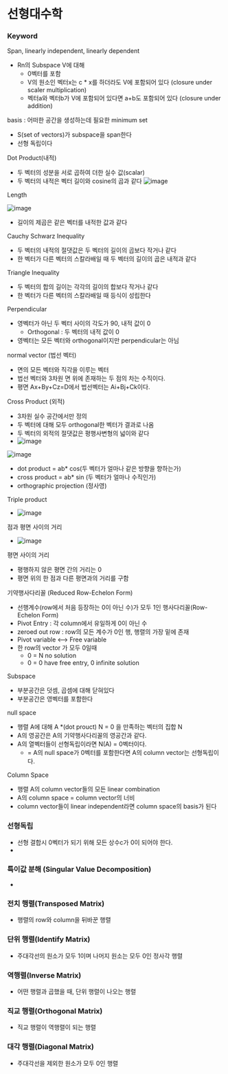 # 선형대수학
### Keyword
Span, linearly independent, linearly dependent
- Rn의 Subspace V에 대해
  - 0벡터를 포함
  - V의 원소인 벡터x는 c * x를 하더라도 V에 포함되어 있다 (closure under scaler multiplication)
  - 벡터a와 벡터b가 V에 포함되어 있다면 a+b도 포함되어 있다 (closure under addition)

basis : 어떠한 공간을 생성하는데 필요한 minimum set
  - S(set of vectors)가  subspace을 span한다
  - 선형 독립이다

Dot Product(내적)
- 두 벡터의 성분을 서로 곱하여 더한 실수 값(scalar)
- 두 벡터의 내적은 벡터 길이와 cosine의 곱과 같다
![image](https://user-images.githubusercontent.com/62679143/135958645-3bd08114-b58e-4fc0-88c0-3c1d560cc656.png)

Length

![image](https://user-images.githubusercontent.com/62679143/135800054-3d24015d-e595-4616-b1ae-f60a073bb7eb.png) 
- 길이의 제곱은 같은 벡터를 내적한 값과 같다


Cauchy Schwarz Inequality
- 두 벡터의 내적의 절댓값은 두 벡터의 길이의 곱보다 작거나 같다 
- 한 벡터가 다른 벡터의 스칼라배일 때 두 벡터의 길이의 곱은 내적과 같다

Triangle Inequality
- 두 벡터의 합의 길이는 각각의 길이의 합보다 작거나 같다
- 한 벡터가 다른 벡터의 스칼라배일 때 등식이 성립한다

Perpendicular
- 영벡터가 아닌 두 벡터 사이의 각도가 90, 내적 값이 0
  - Orthogonal : 두 벡터의 내적 값이 0 
- 영벡터는 모든 벡터와 orthogonal이지만 perpendicular는 아님

normal vector (법선 벡터)
- 면의 모든 벡터와 직각을 이루는 벡터
- 법선 벡터와 3차원 면 위에 존재하는 두 점의 차는 수직이다. 
- 평면 Ax+By+Cz=D에서 법선벡터는 Ai+Bj+Ck이다. 


Cross Product (외적)
- 3차원 실수 공간에서만 정의 
- 두 벡터에 대해 모두 orthogonal한 벡터가 결과로 나옴
- 두 벡터의 외적의 절댓값은 평행사변형의 넓이와 같다
- ![image](https://user-images.githubusercontent.com/62679143/135953755-91d4f424-8996-4212-9329-068184982b7b.png)

![image](https://user-images.githubusercontent.com/62679143/135958650-04acf084-4861-4888-8b59-5e3179c2cebf.png)

- dot product = ab* cos(두 벡터가 얼마나 같은 방향을 향하는가)
- cross product = ab* sin (두 벡터가 얼마나 수직인가)
- orthographic projection (정사영)

Triple product
- ![image](https://user-images.githubusercontent.com/62679143/136934863-81abeab4-e0b7-4443-ab4b-212e75b23767.png)

점과 평면 사이의 거리
- ![image](https://user-images.githubusercontent.com/62679143/137434240-92a1da80-1d59-438b-b828-8d7aa0fa423a.png)

평면 사이의 거리
- 평행하지 않은 평면 간의 거리는 0
- 평면 위의 한 점과 다른 평면과의 거리를 구함


기약행사다리꼴 (Reduced Row-Echelon Form)
- 선행계수(row에서 처음 등장하는 0이 아닌 수)가 모두 1인 행사다리꼴(Row-Echelon Form)
- Pivot Entry : 각 column에서 유일하게 0이 아닌 수
- zeroed out row : row의 모든 계수가 0인 행, 행렬의 가장 밑에 존재
- Pivot variable <--> Free variable
- 한 row의 vector 가 모두 0일때
  - 0 = N no solution
  - 0 = 0 have free entry, 0 infinite solution

Subspace 
- 부분공간은 덧셈, 곱셈에 대해 닫혀있다 
- 부분공간은 영벡터를 포함한다

null space
- 행렬 A에 대해 A *(dot prouct) N = 0 을 만족하는 벡터의 집합 N
- A의 영공간은 A의 기약행사다리꼴의 영공간과 같다. 
- A의 열벡터들이 선형독립이라면 N(A)  = 0벡터이다.
  - = A의 null space가 0벡터를 포함한다면 A의 column vector는 선형독립이다. 

Column Space
- 행렬 A의 column vector들의 모든 linear combination
- A의 column space = column vector의 너비
- column vector들이 linear independent라면 column space의 basis가 된다

### 선형독립
- 선형 결합시 0벡터가 되기 위해 모든 상수c가 0이 되어야 한다. 
- 
### 특이값 분해 (Singular Value Decomposition)
- 
### 전치 행렬(Transposed Matrix)
- 행렬의 row와 column을 뒤바꾼 행렬

### 단위 행렬(Identify Matrix)
- 주대각선의 원소가 모두 1이며 나머지 원소는 모두 0인 정사각 행렬

### 역행렬(Inverse Matrix)
- 어떤 행렬과 곱했을 때, 단위 행렬이 나오는 행렬

### 직교 행렬(Orthogonal Matrix)
- 직교 행렬이 역행렬이 되는 행렬

### 대각 행렬(Diagonal Matrix)
- 주대각선을 제외한 원소가 모두 0인 행렬
